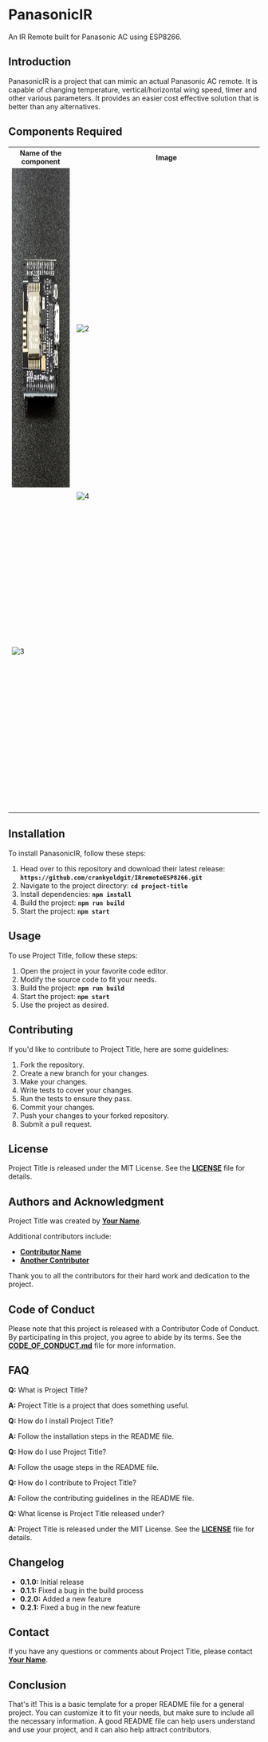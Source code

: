 # **PanasonicIR**

An IR Remote built for Panasonic AC using ESP8266.

## **Introduction**

PanasonicIR is a project that can mimic an actual Panasonic AC remote. It is capable of changing temperature, vertical/horizontal wing speed, timer and other various parameters. It provides an easier cost effective solution that is better than any alternatives.

## **Components Required**

<table>
  <tr>
    <th><b>Name of the component</b></th>
    <th><b>Image</b></th>
  </tr>
  <tr>
    <td> <img src="./images/ESP8266.jpg"  alt="1" width = 360px height = 640px ></td>
    <td><img src="./images/2N3904.jpeg" alt="2" width = 360px height = 640px></td>
  </tr> 
  <tr>
    <td><img src="./Scshot/cab_arrived.png" alt="3" width = 360px height = 640px></td>
    <td><img src="./Scshot/trip_end.png" align="right" alt="4" width = 360px height = 640px></td>
  </tr>
</table>

## **Installation**

To install PanasonicIR, follow these steps:

1. Head over to this repository and download their latest release: **`https://github.com/crankyoldgit/IRremoteESP8266.git`**
2. Navigate to the project directory: **`cd project-title`**
3. Install dependencies: **`npm install`**
4. Build the project: **`npm run build`**
5. Start the project: **`npm start`**

## **Usage**

To use Project Title, follow these steps:

1. Open the project in your favorite code editor.
2. Modify the source code to fit your needs.
3. Build the project: **`npm run build`**
4. Start the project: **`npm start`**
5. Use the project as desired.

## **Contributing**

If you'd like to contribute to Project Title, here are some guidelines:

1. Fork the repository.
2. Create a new branch for your changes.
3. Make your changes.
4. Write tests to cover your changes.
5. Run the tests to ensure they pass.
6. Commit your changes.
7. Push your changes to your forked repository.
8. Submit a pull request.

## **License**

Project Title is released under the MIT License. See the **[LICENSE](https://www.blackbox.ai/share/LICENSE)** file for details.

## **Authors and Acknowledgment**

Project Title was created by **[Your Name](https://github.com/username)**.

Additional contributors include:

- **[Contributor Name](https://github.com/contributor-name)**
- **[Another Contributor](https://github.com/another-contributor)**

Thank you to all the contributors for their hard work and dedication to the project.

## **Code of Conduct**

Please note that this project is released with a Contributor Code of Conduct. By participating in this project, you agree to abide by its terms. See the **[CODE_OF_CONDUCT.md](https://www.blackbox.ai/share/CODE_OF_CONDUCT.md)** file for more information.

## **FAQ**

**Q:** What is Project Title?

**A:** Project Title is a project that does something useful.

**Q:** How do I install Project Title?

**A:** Follow the installation steps in the README file.

**Q:** How do I use Project Title?

**A:** Follow the usage steps in the README file.

**Q:** How do I contribute to Project Title?

**A:** Follow the contributing guidelines in the README file.

**Q:** What license is Project Title released under?

**A:** Project Title is released under the MIT License. See the **[LICENSE](https://www.blackbox.ai/share/LICENSE)** file for details.

## **Changelog**

- **0.1.0:** Initial release
- **0.1.1:** Fixed a bug in the build process
- **0.2.0:** Added a new feature
- **0.2.1:** Fixed a bug in the new feature

## **Contact**

If you have any questions or comments about Project Title, please contact **[Your Name](you@example.com)**.

## **Conclusion**

That's it! This is a basic template for a proper README file for a general project. You can customize it to fit your needs, but make sure to include all the necessary information. A good README file can help users understand and use your project, and it can also help attract contributors.
